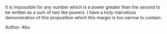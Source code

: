 It is impossible for any number which is a power greater than the second to be written as a sum of two like powers. I have a truly marvelous demonstration of this proposition which this margin is too narrow to contain.

Author: Abu
